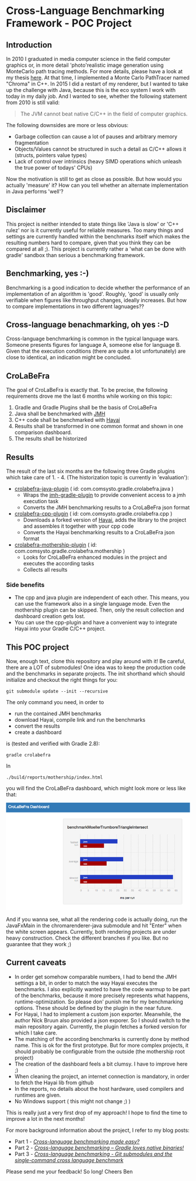 # Cross-Language Benchmarking Framework - POC Project

## Introduction
In 2010 I graduated in media computer science in the field computer graphics or, in more detail 'photo'realistic image generation using MonteCarlo path tracing methods. For more details, please have a look at my thesis [here](https://ben-steinert.net). At that time, I implemented a Monte Carlo PathTracer named "Chroma" in C++.
In 2015 I did a restart of my renderer, but I wanted to take up the challenge with Java, because this is the eco system I work with today in my daily job. And I wanted to see, whether the following statement from 2010 is still valid:

> The JVM cannot beat native C/C++ in the field of computer graphics.

The following downsides are more or less obvious:

- Garbage collection can cause a lot of pauses and arbitrary memory fragmentation
- Objects/Values cannot be structured in such a detail as C/C++ allows it (structs, pointers value types)
- Lack of control over intrinsics (heavy SIMD operations which unleash the true power of todays' CPUs)

Now the motivation is still to get as close as possible. But how would you actually 'measure' it? How can you tell whether an alternate implementation in Java performs 'well'? 

## Disclaimer
This project is neither intended to state things like 'Java is slow' or 'C++ rulez' nor is it currently useful for reliable measures. Too many things and settings are currently handled within the benchmarks itself which makes the resulting numbers hard to compare, given that you think they can be compared at all ;). This project is currently rather a 'what can be done with gradle' sandbox than serious a benchmarking framework. 

## Benchmarking, yes :-)
Benchmarking is a good indication to decide whether the performance of an implementation of an algorithm is 'good'. Roughly, 'good' is usually only verifiable when figures like throughput changes, ideally increases. But how to compare implementations in two different lagnuages??


## Cross-language benachmarking, oh yes :-D

Cross-language benchmarking is common in the typical language wars. Someone presents figures for language A, someone else for language B. Given that the execution conditions (there are quite a lot unfortunately) are close to identical, an indication might be concluded.


## CroLaBeFra
The goal of CroLaBeFra is exactly that. To be precise, the following requirements drove me the last 6 months while working on this topic:

1. Gradle and Gradle Plugins shall be the basis of CroLaBeFra
2. Java shall be benchmarked with [JMH](http://openjdk.java.net/projects/code-tools/jmh/)
3. C++ code shall be benchmarked with [Hayai](https://github.com/nickbruun/hayai)
4. Results shall be transformed in one common format and shown in one comparison dashboard.
5. The results shall be historized


## Results
The result of the last six months are the following three Gradle plugins which take care of 1. - 4. (The historization topic is currently in 'evaluation'):

- [crolabefra-java-plugin](https://github.com/comsysto/crolabefra-java) ( id: com.comsysto.gradle.crolabefra.java )
    - Wraps the [jmh-gradle-plugin](https://github.com/melix/jmh-gradle-plugin) to provide convenient access to a jmh execution task
    - Converts the JMH benchmarking results to a CroLaBeFra json format
- [crolabefra-cpp-plugin](https://github.com/comsysto/crolabefra-cpp) ( id: com.comsysto.gradle.crolabefra.cpp )
    - Downloads a forked version of [Hayai](https://github.com/bensteinert/hayai), adds the library to the project and assembles it together with your cpp code
    - Converts the Hayai benchmarking results to a CroLaBeFra json format
- [crolabefra-mothership-plugin](https://github.com/comsysto/crolabefra-mothership) ( id: com.comsysto.gradle.crolabefra.mothership )
    - Looks for CroLaBeFra enhanced modules in the project and executes the according tasks
    - Collects all results
  
### Side benefits

- The cpp and java plugin are independent of each other. This means, you can use the framework also in a single language mode. Even the mothership plugin can be skipped. Then, only the result collection and dashboard creation gets lost.  
- You can use the cpp-plugin and have a convenient way to integrate Hayai into your Gradle C/C++ project. 

## This POC project
Now, enough text, clone this repository and play around with it! Be careful, there are a LOT of submodules! One idea was to keep the production code and the benchmarks in separate projects.
The init shorthand which should initialize and checkout the right things for you:

    git submodule update --init --recursive
    
The only command you need, in order to

- run the contained JMH benchmarks
- download Hayai, compile link and run the benchmarks
- convert the results
- create a dashboard 

is (tested and verified with Gradle 2.8):

    gradle crolabefra

In

    ./build/reports/mothership/index.html

you will find the CroLaBeFra dashboard, which might look more or less like that:

![CroLaBeFra Dashboard Screen](https://raw.githubusercontent.com/bensteinert/crolabefra-setup-poc/master/dashboard.png)


And if you wanna see, what all the rendering code is actually doing, run the JavaFxMain in the chromarenderer-java submodule and hit "Enter" when the white screen appears.
Currently, both rendering projects are under heavy construction. Check the different branches if you like. But no guarantee that they work ;)

## Current caveats

- In order get somehow comparable numbers, I had to bend the JMH settings a bit, in order to match the way Hayai executes the benchmarks. I also explicitly wanted to have the code warmup to be part of the benchmarks, because it more precisely represents what happens, runtime-optimization. So please don' punish me for my benchmarking options. These should be defined by the plugin in the near future.
- For Hayai, I had to implement a custom json exporter. Meanwhile, the author Nick Bruun also provided a json exporer. So I should switch to the main repository again. Currently, the plugin fetches a forked version for which I take care.
- The matching of the according benchmarks is currently done by method name. This is ok for the first prototype. But for more complex projects, it should probably be configurable from the outside (the mothership root project)
- The creation of the dashboard feels a bit clumsy. I have to improve here ;)
- When cleaning the project, an internet connection is mandatory, in order to fetch the Hayai lib from github
- In the reports, no details about the host hardware, used compilers and runtimes are given.
- No Windows support ( this might not change ;) )

This is really just a very first drop of my approach! I hope to find the time to improve a lot in the next months!

For more background information about the project, I refer to my blog posts:

* Part 1 - [_Cross-language benchmarking made easy?_](https://comsysto.com/blog-post/cross-language-benchmarking-made-easy)
* Part 2 - [_Cross-language benchmarking – Gradle loves native binaries!_](https://comsysto.com/blog-post/cross-language-benchmarking-part-2)
* Part 3 - [_Cross-language benchmarking - Git submodules and the single-command cross language benchmark_](https://comsysto.com/blog-post/cross-language-benchmarking-part-3)

Please send me your feedback!
So long!
Cheers 
Ben


